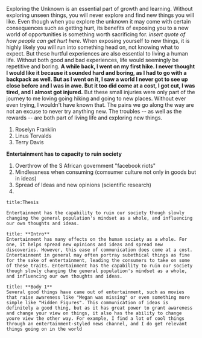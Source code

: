 Exploring the Unknown is an essential part of growth and learning. Without exploring unseen things, you will never explore and find new things you will like. Even though when you explore the unknown it may come with certain consequences such as getting hurt, its benefits of exposing you to a new world of opportunities is something worth sacrificing for. *insert quote of how people can get hurt here*. When exposing yourself to new things, it is highly likely you will run into something head on, not knowing what to expect. But these hurtful experiences are also essential to living a human life. Without both good and bad experiences, life would seemingly be repetitive and boring. **A while back, I went on my first hike. I never thought I would like it because it sounded hard and boring, as I had to go with a backpack as well. But as I went on it, I saw a world I never got to see up close before and I was in awe. But it too did come at a cost, I got cut, I was tired, and I almost got injured.** But these small injuries were only part of the journey to me loving going hiking and going to new places. Without ever even trying, I wouldn't have known that. The pains we go along the way are not an excuse to never try anything new. The troubles -- as well as the rewards -- are both part of living life and exploring new things.

1. Roselyn Franklin
2. Linus Torvalds
3. Terry Davis

**Entertainment has to capacity to ruin society**

1. Overthrow of the S African government "facebook riots"
2. Mindlessness when consuming (comsumer culture not only in goods but in ideas)
3. Spread of Ideas and new opinions (scientific research)
4. 

```ad-important
title:Thesis

Entertainment has the capability to ruin our society though slowly changing the general population's mindset as a whole, and influencing our own thoughts and ideas.
```

```ad-para
title: **Intro**
Entertainment has many effects on the human society as a whole. For one, it helps spread new opinions and ideas and spread new discoveries. However, this ease of communication does come at a cost. Entertainment in general may often portray subethical things as fine for the sake of entertainment, leading the consumers to take on some of these traits. Entertainment has the capability to ruin our society though slowly changing the general population's mindset as a whole, and influencing our own thoughts and ideas.
```

```ad-para
title: **Body 1**
Several good things have came out of entertainment, such as movies that raise awareness like "Megan was missing" or even something more simple like "Hidden Figures". This communication of ideas is definitely a good thing, but as it has great power to grant awareness and change your view on things, it also has the ability to change youre view the other way. For example, I find a lot of cool things through an entertainment-styled news channel, and I do get relevant things going on in the world
```